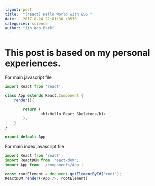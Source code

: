 ```yaml
---
layout: post
title:  "[react] Hello World with ES6 "
date:   2017-8-24 22:01:30 +0530
categories: science
author: "Jin Woo Park"
---
```

# This post is based on my personal experiences.

For main javascript file
````javascript
import React from 'react';

class App extends React.Component {
    render(){

        return (
                <h1>Hello React Skeleton</h1>
        );
    }
}

export default App
````
For main index javascript file
````javascript
import React from 'react';
import ReactDOM from 'react-dom';
import App from './components/App';

const rootElement = document.getElementById('root');
ReactDOM.render(<App />, rootElement)
````
